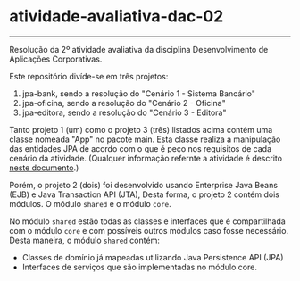 # atividade-avaliativa-dac-02
___
Resolução da 2º atividade avaliativa da disciplina Desenvolvimento de Aplicações Corporativas.

Este repositório divíde-se em três projetos:
1. jpa-bank, sendo a resolução do "Cenário 1 - Sistema Bancário"
2. jpa-oficina, sendo a resolução do "Cenário 2 - Oficina"
3. jpa-editora, sendo a resolução do "Cenário 3 - Editora"

Tanto projeto 1 (um) como o projeto 3 (três) listados acima contém uma classe nomeada "App" no pacote main.
Esta classe realiza a manipulação das entidades JPA de acordo com o que é peço nos requisitos de cada cenário
da atividade. (Qualquer informação refernte a atividade é descrito [neste documento](atividade.pdf).)

Porém, o projeto 2 (dois) foi desenvolvido usando Enterprise Java Beans (EJB) e Java Transaction API (JTA),
Desta forma, o projeto 2 contém dois módulos. O módulo `shared` e o módulo `core`.

No módulo `shared` estão todas as classes e interfaces que é compartilhada com o módulo `core` e com possíveis outros módulos caso fosse necessário. Desta maneira, o módulo `shared` contém:
- Classes de domínio já mapeadas utilizando Java Persistence API (JPA)
- Interfaces de serviços que são implementadas no módulo core.


